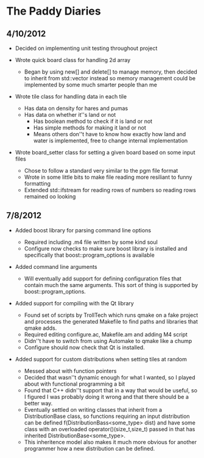 The Paddy Diaries
=================

4/10/2012
---------

- Decided on implementing unit testing throughout project

- Wrote quick board class for handling 2d array
  - Began by using new[] and delete[] to manage memory,
    then decided to inherit from std::vector instead so
    memory management could be implemented by some much
    smarter people than me

- Wrote tile class for handling data in each tile
  - Has data on density for hares and pumas
  - Has data on whether it''s land or not
    - Has boolean method to check if it is land or not
    - Has simple methods for making it land or not
    - Means others don''t have to know how exactly how
      land and water is implemented, free to change internal implementation

- Wrote board_setter class for setting a given board based on some input files
  - Chose to follow a standard very similar to the pgm file format
  - Wrote in some little bits to make file reading more resiliant
    to funny formatting
  - Extended std::ifstream for reading rows of numbers so reading
    rows remained oo looking


7/8/2012
--------
- Added boost library for parsing command line options
  - Required including .m4 file written by some kind soul
  - Configure now checks to make sure boost library is installed
    and specifically that boost::program_options is available

- Added command line arguments
  - Will eventually add support for defining configuration files
    that contain much the same arguments. This sort of thing is
    supported by boost::program_options.

- Added support for compiling with the Qt library
  - Found set of scripts by TrollTech which runs qmake on a fake
    project and processes the generated Makefile to find paths
    and libraries that qmake adds.
  - Required editing configure.ac, Makefile.am and adding M4 script
  - Didn''t have to switch from using Automake to qmake like a chump
  - Configure should now check that Qt is installed.

- Added support for custom distributions when setting tiles at random
  - Messed about with function pointers
  - Decided that wasn''t dynamic enough for what I wanted, so I
    played about with functional programming a bit
  - Found that C++ didn''t support that in a way that would be useful,
    so I figured I was probably doing it wrong and that there should
    be a better way.
  - Eventually settled on writing classes that inherit from a
    DistributionBase<T> class, so functions requiring an input
    distribution can be defined f(DistributionBass<some_type> dist)
    and have some class with an overloaded operator()(size_t,size_t)
    passed in that has inherited DistributionBase<some_type>.
  - This inheritence model also makes it much more obvious for another
    programmer how a new distribution can be defined.
